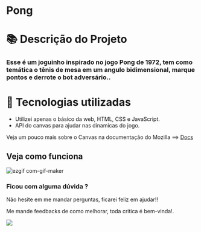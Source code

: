 # Pong 

# 📚 Descrição do Projeto

### Esse é um joguinho inspirado no jogo Pong de 1972, tem como temática o tênis de mesa em um angulo bidimensional, marque pontos e derrote o bot adversário..

# 👾 Tecnologias utilizadas

 * Utilizei apenas o básico da web, HTML, CSS e JavaScript.
 * API do canvas para ajudar nas dinamicas do jogo.

Veja um pouco mais sobre o Canvas na documentação do Mozilla ==> <a href="https://developer.mozilla.org/pt-BR/docs/Web/API/Canvas_API/Tutorial">Docs</a>

## Veja como funciona

![ezgif com-gif-maker](https://user-images.githubusercontent.com/77053593/168637852-e634e3a7-5cc4-4633-b867-b291b2208fa4.gif)

### Ficou com alguma dúvida ?

Não hesite em me mandar perguntas, ficarei feliz em ajudar!!

Me mande feedbacks de como melhorar, toda critica é bem-vinda!.

 <a href="https://www.linkedin.com/in/emerson-silva-32441717a/" alt="Linkedin">
    <img src="https://img.shields.io/badge/-Linkedin-1C1C1C?style=for-the-badge&logo=Linkedin&logoColor=00FFFF&link=https://www.linkedin.com/in/emerson-silva-32441717a/"/>
  </a>
